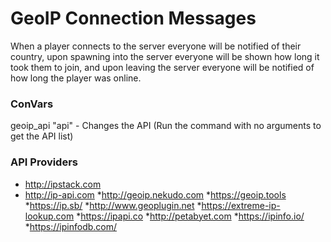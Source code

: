 # GeoIP Connection Messages

When a player connects to the server everyone will be notified of their country, upon spawning into the server everyone will be shown how long it took them to join, and upon leaving the server everyone will be notified of how long the player was online.

### ConVars
geoip_api "api" - Changes the API (Run the command with no arguments to get the API list)

### API Providers
* http://ipstack.com
* http://ip-api.com
*http://geoip.nekudo.com
*https://geoip.tools
*https://ip.sb/
*http://www.geoplugin.net
*https://extreme-ip-lookup.com
*https://ipapi.co
*http://petabyet.com
*https://ipinfo.io/
*https://ipinfodb.com/

